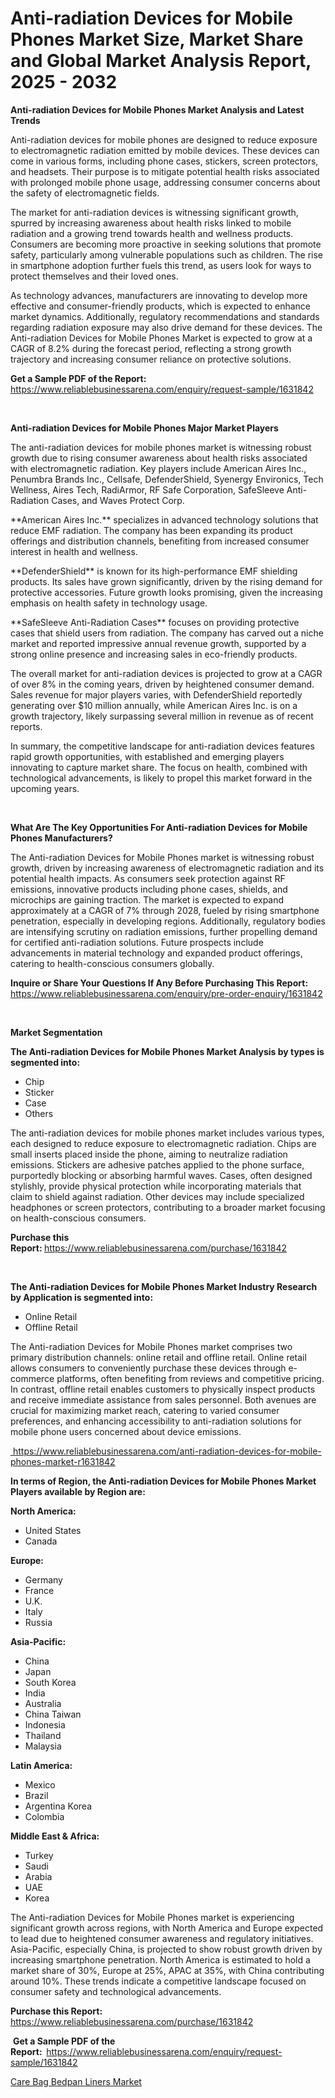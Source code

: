 <p><h1>Anti-radiation Devices for Mobile Phones Market Size, Market Share and Global Market Analysis Report, 2025 - 2032</h1></p><p><strong>Anti-radiation Devices for Mobile Phones Market Analysis and Latest Trends</strong></p>
<p><p>Anti-radiation devices for mobile phones are designed to reduce exposure to electromagnetic radiation emitted by mobile devices. These devices can come in various forms, including phone cases, stickers, screen protectors, and headsets. Their purpose is to mitigate potential health risks associated with prolonged mobile phone usage, addressing consumer concerns about the safety of electromagnetic fields.</p><p>The market for anti-radiation devices is witnessing significant growth, spurred by increasing awareness about health risks linked to mobile radiation and a growing trend towards health and wellness products. Consumers are becoming more proactive in seeking solutions that promote safety, particularly among vulnerable populations such as children. The rise in smartphone adoption further fuels this trend, as users look for ways to protect themselves and their loved ones.</p><p>As technology advances, manufacturers are innovating to develop more effective and consumer-friendly products, which is expected to enhance market dynamics. Additionally, regulatory recommendations and standards regarding radiation exposure may also drive demand for these devices. The Anti-radiation Devices for Mobile Phones Market is expected to grow at a CAGR of 8.2% during the forecast period, reflecting a strong growth trajectory and increasing consumer reliance on protective solutions.</p></p>
<p><strong>Get a Sample PDF of the Report:&nbsp;</strong> <a href="https://www.reliablebusinessarena.com/enquiry/request-sample/1631842?utm_campaign=2383&utm_medium=2&utm_source=Github&utm_content=ia&utm_term=29032025&utm_id=anti-radiation-devices-for-mobile-phones">https://www.reliablebusinessarena.com/enquiry/request-sample/1631842</a></p>
<p>&nbsp;</p>
<p><strong>Anti-radiation Devices for Mobile Phones Major Market Players</strong></p>
<p><p>The anti-radiation devices for mobile phones market is witnessing robust growth due to rising consumer awareness about health risks associated with electromagnetic radiation. Key players include American Aires Inc., Penumbra Brands Inc., Cellsafe, DefenderShield, Syenergy Environics, Tech Wellness, Aires Tech, RadiArmor, RF Safe Corporation, SafeSleeve Anti-Radiation Cases, and Waves Protect Corp.</p><p>**American Aires Inc.** specializes in advanced technology solutions that reduce EMF radiation. The company has been expanding its product offerings and distribution channels, benefiting from increased consumer interest in health and wellness.</p><p>**DefenderShield** is known for its high-performance EMF shielding products. Its sales have grown significantly, driven by the rising demand for protective accessories. Future growth looks promising, given the increasing emphasis on health safety in technology usage.</p><p>**SafeSleeve Anti-Radiation Cases** focuses on providing protective cases that shield users from radiation. The company has carved out a niche market and reported impressive annual revenue growth, supported by a strong online presence and increasing sales in eco-friendly products.</p><p>The overall market for anti-radiation devices is projected to grow at a CAGR of over 8% in the coming years, driven by heightened consumer demand. Sales revenue for major players varies, with DefenderShield reportedly generating over $10 million annually, while American Aires Inc. is on a growth trajectory, likely surpassing several million in revenue as of recent reports.</p><p>In summary, the competitive landscape for anti-radiation devices features rapid growth opportunities, with established and emerging players innovating to capture market share. The focus on health, combined with technological advancements, is likely to propel this market forward in the upcoming years.</p></p>
<p>&nbsp;</p>
<p><strong>What Are The Key Opportunities For Anti-radiation Devices for Mobile Phones Manufacturers?</strong></p>
<p><p>The Anti-radiation Devices for Mobile Phones market is witnessing robust growth, driven by increasing awareness of electromagnetic radiation and its potential health impacts. As consumers seek protection against RF emissions, innovative products including phone cases, shields, and microchips are gaining traction. The market is expected to expand approximately at a CAGR of 7% through 2028, fueled by rising smartphone penetration, especially in developing regions. Additionally, regulatory bodies are intensifying scrutiny on radiation emissions, further propelling demand for certified anti-radiation solutions. Future prospects include advancements in material technology and expanded product offerings, catering to health-conscious consumers globally.</p></p>
<p><strong>Inquire or Share Your Questions If Any Before Purchasing This Report:</strong> <a href="https://www.reliablebusinessarena.com/enquiry/pre-order-enquiry/1631842?utm_campaign=2383&utm_medium=2&utm_source=Github&utm_content=ia&utm_term=29032025&utm_id=anti-radiation-devices-for-mobile-phones">https://www.reliablebusinessarena.com/enquiry/pre-order-enquiry/1631842</a></p>
<p>&nbsp;</p>
<p><strong>Market Segmentation</strong></p>
<p><strong>The Anti-radiation Devices for Mobile Phones Market Analysis by types is segmented into:</strong></p>
<p><ul><li>Chip</li><li>Sticker</li><li>Case</li><li>Others</li></ul></p>
<p><p>The anti-radiation devices for mobile phones market includes various types, each designed to reduce exposure to electromagnetic radiation. Chips are small inserts placed inside the phone, aiming to neutralize radiation emissions. Stickers are adhesive patches applied to the phone surface, purportedly blocking or absorbing harmful waves. Cases, often designed stylishly, provide physical protection while incorporating materials that claim to shield against radiation. Other devices may include specialized headphones or screen protectors, contributing to a broader market focusing on health-conscious consumers.</p></p>
<p><strong>Purchase this Report:&nbsp;</strong><a href="https://www.reliablebusinessarena.com/purchase/1631842?utm_campaign=2383&utm_medium=2&utm_source=Github&utm_content=ia&utm_term=29032025&utm_id=anti-radiation-devices-for-mobile-phones">https://www.reliablebusinessarena.com/purchase/1631842</a></p>
<p>&nbsp;</p>
<p><strong>The Anti-radiation Devices for Mobile Phones Market Industry Research by Application is segmented into:</strong></p>
<p><ul><li>Online Retail</li><li>Offline Retail</li></ul></p>
<p><p>The Anti-radiation Devices for Mobile Phones market comprises two primary distribution channels: online retail and offline retail. Online retail allows consumers to conveniently purchase these devices through e-commerce platforms, often benefiting from reviews and competitive pricing. In contrast, offline retail enables customers to physically inspect products and receive immediate assistance from sales personnel. Both avenues are crucial for maximizing market reach, catering to varied consumer preferences, and enhancing accessibility to anti-radiation solutions for mobile phone users concerned about device emissions.</p></p>
<p><a href="https://www.reliablebusinessarena.com/anti-radiation-devices-for-mobile-phones-market-r1631842?utm_campaign=2383&utm_medium=2&utm_source=Github&utm_content=ia&utm_term=29032025&utm_id=anti-radiation-devices-for-mobile-phones">&nbsp;https://www.reliablebusinessarena.com/anti-radiation-devices-for-mobile-phones-market-r1631842</a></p>
<p><strong>In terms of Region, the Anti-radiation Devices for Mobile Phones Market Players available by Region are:</strong></p>
<p>
    <p> <strong> North America: </strong>
        <ul>
            <li>United States</li>
            <li>Canada</li>
        </ul>
        </p> 
    <p> <strong> Europe: </strong>
        <ul>
            <li>Germany</li>
            <li>France</li>
            <li>U.K.</li>
            <li>Italy</li>
            <li>Russia</li>
        </ul>
        </p> 
    <p> <strong> Asia-Pacific: </strong>
        <ul>
            <li>China</li>
            <li>Japan</li>
            <li>South Korea</li>
            <li>India</li>
            <li>Australia</li>
            <li>China Taiwan</li>
            <li>Indonesia</li>
            <li>Thailand</li>
            <li>Malaysia</li>
        </ul>
        </p> 
    <p> <strong> Latin America: </strong>
        <ul>
            <li>Mexico</li>
            <li>Brazil</li>
            <li>Argentina Korea</li>
            <li>Colombia</li>
        </ul>
        </p> 
    <p> <strong> Middle East & Africa: </strong>
        <ul>
            <li>Turkey</li>
            <li>Saudi</li>
            <li>Arabia</li>
            <li>UAE</li>
            <li>Korea</li>
        </ul>
    </p>
    </p>
<p><p>The Anti-radiation Devices for Mobile Phones market is experiencing significant growth across regions, with North America and Europe expected to lead due to heightened consumer awareness and regulatory initiatives. Asia-Pacific, especially China, is projected to show robust growth driven by increasing smartphone penetration. North America is estimated to hold a market share of 30%, Europe at 25%, APAC at 35%, with China contributing around 10%. These trends indicate a competitive landscape focused on consumer safety and technological advancements.</p></p>
<p><strong>Purchase this Report: </strong><a href="https://www.reliablebusinessarena.com/purchase/1631842?utm_campaign=2383&utm_medium=2&utm_source=Github&utm_content=ia&utm_term=29032025&utm_id=anti-radiation-devices-for-mobile-phones">https://www.reliablebusinessarena.com/purchase/1631842</a></p>
<p>&nbsp;<strong>Get a Sample PDF of the Report:&nbsp;&nbsp;</strong><a href="https://www.reliablebusinessarena.com/enquiry/request-sample/1631842?utm_campaign=2383&utm_medium=2&utm_source=Github&utm_content=ia&utm_term=29032025&utm_id=anti-radiation-devices-for-mobile-phones">https://www.reliablebusinessarena.com/enquiry/request-sample/1631842</a></p>
<p><strong></strong></p>
<p><p><a href="https://github.com/lehumiston1971679/Market-Research-Report-List-1/blob/main/care-bag-bedpan-liners-market.md?utm_campaign=2383&utm_medium=2&utm_source=Github&utm_content=ia&utm_term=29032025&utm_id=anti-radiation-devices-for-mobile-phones">Care Bag Bedpan Liners Market</a></p></p>